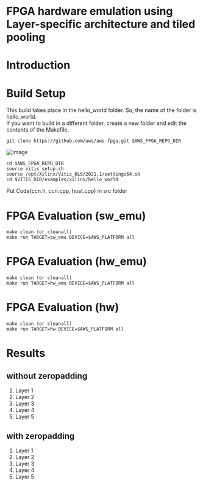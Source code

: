 # FPGA hardware emulation using Layer-specific architecture and tiled pooling

# Introduction

# Build Setup
This build takes place in the hello_world folder.
So, the name of the folder is hello_world.   
If you want to build in a different folder, create a new folder and edit the contents of the Makefile.
```
git clone https://github.com/aws/aws-fpga.git $AWS_FPGA_REPO_DIR
```
![image](https://user-images.githubusercontent.com/75317393/147209223-7721f322-4cbc-4df4-9a30-1d08d6a542f4.png)
```
cd $AWS_FPGA_REPO_DIR
source vitis_setup.sh
source /opt/Xilinx/Vitis_HLS/2021.1/settings64.sh
cd $VITIS_DIR/examples/xilinx/hello_world
```
Put Code(ccn.h, ccn.cpp, host.cpp) in src folder

# FPGA Evaluation (sw_emu)
```
make clean (or cleanall)
make run TARGET=sw_emu DEVICE=$AWS_PLATFORM all
```

# FPGA Evaluation (hw_emu)
```
make clean (or cleanall)
make run TARGET=hw_emu DEVICE=$AWS_PLATFORM all
```

# FPGA Evaluation (hw)
```
make clean (or cleanall)
make run TARGET=hw DEVICE=$AWS_PLATFORM all
```

# Results
## without zeropadding
1. Layer 1
2. Layer 2
3. Layer 3
4. Layer 4
5. Layer 5

## with zeropadding
1. Layer 1
2. Layer 2
3. Layer 3
4. Layer 4
5. Layer 5
